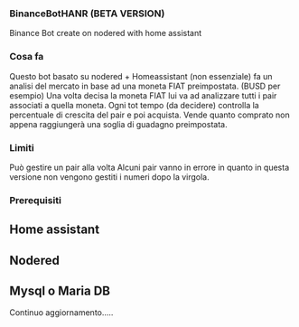 ### BinanceBotHANR (BETA VERSION)
Binance Bot create on nodered with home assistant

### Cosa fa

Questo bot basato su nodered + Homeassistant (non essenziale) fa un analisi del mercato in base ad una moneta FIAT preimpostata. (BUSD per esempio)
Una volta decisa la moneta FIAT lui va ad analizzare tutti i pair associati a quella moneta. Ogni tot tempo (da decidere) controlla la percentuale di crescita del pair e poi acquista. Vende quanto comprato non appena raggiungerà una soglia di guadagno preimpostata.

### Limiti 

Può gestire un pair alla volta
Alcuni pair vanno in errore in quanto in questa versione non vengono gestiti i numeri dopo la virgola.

### Prerequisiti

## Home assistant
## Nodered
## Mysql o Maria DB



Continuo aggiornamento.....
